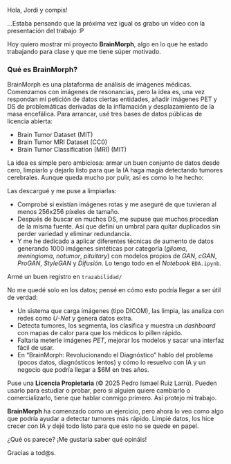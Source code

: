 Hola, Jordi y compis! 

...Estaba pensando que la próxima vez igual os grabo un vídeo con la presentación del trabajo :P

Hoy quiero mostrar mi proyecto **BrainMorph**, algo en lo que he estado trabajando para clase y que me tiene súper motivado.

### Qué es BrainMorph?
BrainMorph es una plataforma de análisis de imágenes médicas. Comenzamos con imágenes de resonancias, pero la idea es, una vez respondan mi petición de datos ciertas entidades, añadir imágenes PET y DS de problemáticas derivadas de la inflamación y desplazamiento de la masa encefálica. Para arrancar, usé tres bases de datos públicas de licencia abierta:  

- Brain Tumor Dataset (MIT)  
- Brain Tumor MRI Dataset (CC0)  
- Brain Tumor Classification (MRI) (MIT)  

La idea es simple pero ambiciosa: armar un buen conjunto de datos desde cero, limpiarlo y dejarlo listo para que la IA haga magia detectando tumores cerebrales. Aunque queda mucho por pulir, así es como lo he hecho:  

Las descargué y me puse a limpiarlas:  
- Comprobé si existían imágenes rotas y me aseguré de que tuvieran al menos 256x256 píxeles de tamaño.  
- Después de buscar en muchos DS, me supuse que muchos procedían de la misma fuente. Así que definí un umbral para quitar duplicados sin perder variedad y eliminar redundancia.  
- Y me he dedicado a aplicar diferentes técnicas de aumento de datos generando 1000 imágenes sintéticas por categoría (*glioma*, *meningioma*, *notumor*, *pituitary*) con modelos propios de *GAN*, *cGAN*, *ProGAN*, *StyleGAN* y *Difusión*. Lo tengo todo en el *Notebook* `EDA.ipynb`.  

Armé un buen registro en `trazabilidad/`  

No me quedé solo en los datos; pensé en cómo esto podría llegar a ser útil de verdad:  
- Un sistema que carga imágenes (tipo DICOM), las limpia, las analiza con redes como *U-Net* y genera datos extra.  
- Detecta tumores, los segmenta, los clasifica y muestra un *dashboard* con mapas de calor para que los médicos lo pillen rápido.  
- Faltaría meterle imágenes *PET*, mejorar los modelos y sacar una interfaz fácil de usar.  
- En “BrainMorph: Revolucionando el Diagnóstico” hablo del problema (pocos datos, diagnósticos lentos) y cómo lo resuelvo con IA y un negocio que podría llegar a $6M en tres años.  

Puse una **Licencia Propietaria** (© 2025 Pedro Ismael Ruiz Larrú). Pueden usarlo para estudiar o probar, pero si alguien quiere cambiarlo o comercializarlo, tiene que hablar conmigo primero. Así protejo mi trabajo.

**BrainMorph** ha comenzado como un ejercicio, pero ahora lo veo como algo que podría ayudar a detectar tumores más rápido. Limpié datos, los hice crecer con IA y dejé todo listo para que esto no se quede en papel. 

¿Qué os parece? ¡Me gustaría saber qué opináis! 

Gracias a tod@s.
